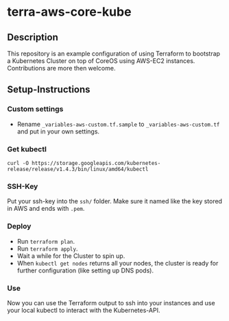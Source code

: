 # terra-aws-core-kube

## Description
This repository is an example configuration of using Terraform to bootstrap a
Kubernetes Cluster on top of CoreOS using AWS-EC2 instances.
Contributions are more then welcome.

## Setup-Instructions

### Custom settings
- Rename `_variables-aws-custom.tf.sample` to `_variables-aws-custom.tf` and put in your own settings.

### Get kubectl
`curl -O https://storage.googleapis.com/kubernetes-release/release/v1.4.3/bin/linux/amd64/kubectl`

### SSH-Key
Put your ssh-key into the `ssh/` folder. Make sure it named like the key stored in AWS and ends with `.pem`.

### Deploy
- Run `terraform plan`.
- Run `terraform apply`.
- Wait a while for the Cluster to spin up.
- When `kubectl get nodes` returns all your nodes, the cluster is ready for further configuration (like setting up DNS pods).

### Use
Now you can use the Terraform output to ssh into your instances and use your
local kubectl to interact with the Kubernetes-API.
